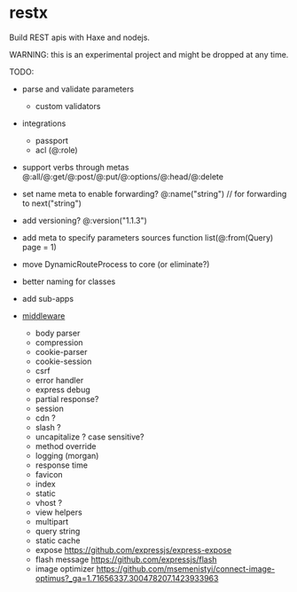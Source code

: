 # restx
Build REST apis with Haxe and nodejs.

WARNING: this is an experimental project and might be dropped at any time.

TODO:
  * parse and validate parameters
    * custom validators

  * integrations
    * passport
    * acl (@:role)

  * support verbs through metas
    @:all/@:get/@:post/@:put/@:options/@:head/@:delete

  * set name meta to enable forwarding?
    @:name("string") // for forwarding to next("string")

  * add versioning?
    @:version("1.1.3")

  * add meta to specify parameters sources
    function list(@:from(Query) page = 1)

  * move DynamicRouteProcess to core (or eliminate?)
  * better naming for classes
  * add sub-apps

  * [middleware](http://expressjs.com/resources/middleware.html)
    * body parser
    * compression
    * cookie-parser
    * cookie-session
    * csrf
    * error handler
    * express debug
    * partial response?
    * session
    * cdn ?
    * slash ?
    * uncapitalize ? case sensitive?
    * method override
    * logging (morgan)
    * response time
    * favicon
    * index
    * static
    * vhost ?
    * view helpers
    * multipart
    * query string
    * static cache
    * expose https://github.com/expressjs/express-expose
    * flash message https://github.com/expressjs/flash
    * image optimizer https://github.com/msemenistyi/connect-image-optimus?_ga=1.71656337.300478207.1423933963